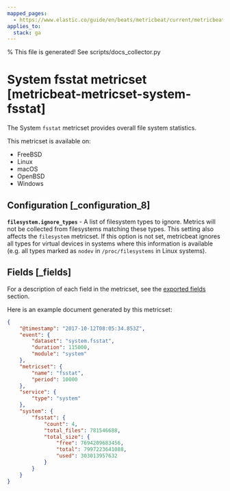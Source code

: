 ```yaml
---
mapped_pages:
  - https://www.elastic.co/guide/en/beats/metricbeat/current/metricbeat-metricset-system-fsstat.html
applies_to:
  stack: ga
---
```


% This file is generated! See scripts/docs_collector.py

# System fsstat metricset [metricbeat-metricset-system-fsstat]

The System `fsstat` metricset provides overall file system statistics.

This metricset is available on:

* FreeBSD
* Linux
* macOS
* OpenBSD
* Windows


## Configuration [_configuration_8]

**`filesystem.ignore_types`** - A list of filesystem types to ignore. Metrics will not be collected from filesystems matching these types. This setting also affects the `filesystem` metricset. If this option is not set, metricbeat ignores all types for virtual devices in systems where this information is available (e.g. all types marked as `nodev` in `/proc/filesystems` in Linux systems).

## Fields [_fields]

For a description of each field in the metricset, see the [exported fields](/reference/metricbeat/exported-fields-system.md) section.

Here is an example document generated by this metricset:

```json
{
    "@timestamp": "2017-10-12T08:05:34.853Z",
    "event": {
        "dataset": "system.fsstat",
        "duration": 115000,
        "module": "system"
    },
    "metricset": {
        "name": "fsstat",
        "period": 10000
    },
    "service": {
        "type": "system"
    },
    "system": {
        "fsstat": {
            "count": 4,
            "total_files": 781546688,
            "total_size": {
                "free": 7694209683456,
                "total": 7997223641088,
                "used": 303013957632
            }
        }
    }
}
```
